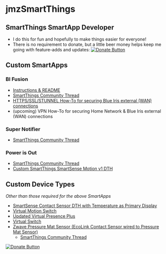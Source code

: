 # jmzSmartThings

## SmartThings SmartApp Developer
* I do this for fun and hopefully to make things easier for everyone!
* There is no requirement to donate, but a little beer money helps keep me going with feature-adds and updates:
[![Donate Button](https://raw.githubusercontent.com/flyjmz/jmzSmartThings/master/resources/donateButton.gif "Donate")](https://www.paypal.com/cgi-bin/webscr?cmd=_donations&business=6T44ZPUKCMYL6&lc=US&item_name=FLYJMZ%20Custom%20SmartApps&currency_code=USD&bn=PP%2dDonationsBF%3abtn_donateCC_LG%2egif%3aNonHosted)

## Custom SmartApps
### BI Fusion
* [Instructions & README](https://github.com/flyjmz/jmzSmartThings/tree/master/smartapps/flyjmz/blue-iris-fusion.src)
* [SmartThings Community Thread](https://community.smartthings.com/t/release-bi-fusion-v3-0-adds-blue-iris-device-type-handler-blue-iris-camera-dth-motion-sensing/103032)
* [HTTPS/SSL/STUNNEL How-To for securing Blue Iris external (WAN) connections](https://github.com/flyjmz/jmzSmartThings/blob/master/smartapps/flyjmz/blue-iris-fusion.src/HTTPS:SSL:STUNNEL%20How-To.md)
* (upcoming) VPN How-To for securing Home Network & Blue Iris external (WAN) connections

### Super Notifier
* [SmartThings Community Thread](https://community.smartthings.com/t/release-super-notifier-all-your-alerts-in-one-place/597)

### Power is Out
* [SmartThings Community Thread](https://community.smartthings.com/t/this-is-awesome-power-is-out-based-on-state-of-v1-motion-sensor/3757)
* [Custom SmartThings SmartSense Motion v1 DTH](https://github.com/flyjmz/jmzSmartThings/tree/master/devicetypes/flyjmz/smartsense-motion-v1.src)

## Custom Device Types 
*Other than those required for the above SmartApps*
* [SmartSense Contact Sensor DTH with Temperature as Primary Display](https://github.com/flyjmz/jmzSmartThings/tree/master/devicetypes/flyjmz/smartsense-open-closed-sensor-temp-display.src)
* [Virtual Motion Switch](https://github.com/flyjmz/jmzSmartThings/tree/master/devicetypes/flyjmz/virtual-motion-switch.src)
* [Updated Virtual Presence Plus](https://github.com/flyjmz/jmzSmartThings/tree/master/devicetypes/flyjmz/virtual-presence-plus.src)
* [Virtual Switch](https://github.com/flyjmz/jmzSmartThings/tree/master/devicetypes/flyjmz/virtual-switch.src)
* [Zwave Pressure Mat Sensor (EcoLink Contact Sensor wired to Pressure Mat Sensor)](https://github.com/flyjmz/jmzSmartThings/tree/master/devicetypes/flyjmz/zwave-pressure-mat-sensor.src)
    * [SmartThings Community Thread](https://community.smartthings.com/t/united-security-pressure-mat/12101/74)


[![Donate Button](https://raw.githubusercontent.com/flyjmz/jmzSmartThings/master/resources/donateButton.gif "Donate")](https://www.paypal.com/cgi-bin/webscr?cmd=_donations&business=6T44ZPUKCMYL6&lc=US&item_name=FLYJMZ%20Custom%20SmartApps&currency_code=USD&bn=PP%2dDonationsBF%3abtn_donateCC_LG%2egif%3aNonHosted)
